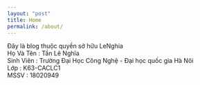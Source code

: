 ```yaml
---
layout: "post"
title: Home
permalink: /about/
---
```


Đây là blog thuộc quyền sở hữu LeNghia <br>
Họ Và Tên : Tần Lê Nghĩa <br>
Sinh Viên : Trường Đại Học Công Nghệ - Đại học quốc gia Hà Nôi <br>
Lớp : K63-CACLC1 <br>
MSSV : 18020949 <br>


